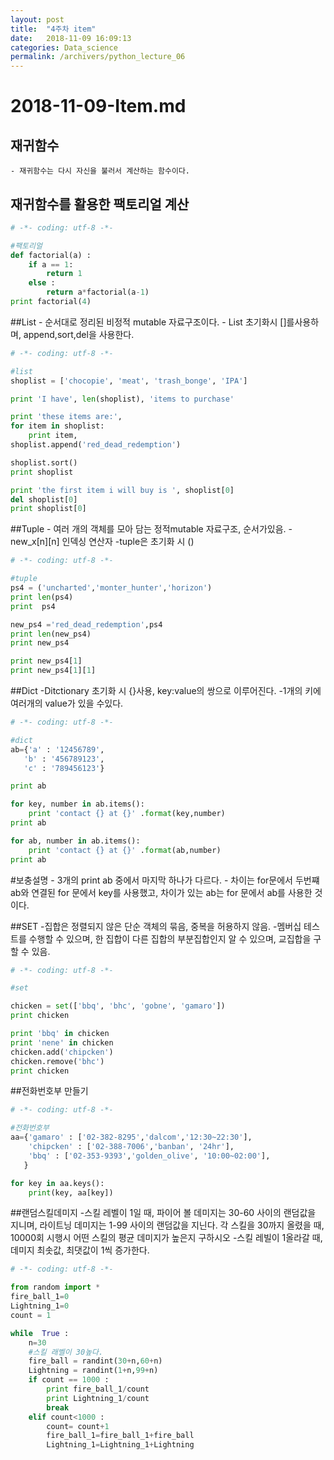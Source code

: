 ```yaml
---
layout: post
title:  "4주차 item"
date:   2018-11-09 16:09:13
categories: Data_science
permalink: /archivers/python_lecture_06
---
```


# 2018-11-09-Item.md

## 재귀함수

	- 재귀함수는 다시 자신을 불러서 계산하는 함수이다.

## 재귀함수를 활용한 팩토리얼 계산 

```python
# -*- coding: utf-8 -*-

#팩토리얼
def factorial(a) :
    if a == 1:
        return 1
    else :
        return a*factorial(a-1)
print factorial(4)

```

##List
	- 순서대로 정리된 비정적 mutable 자료구조이다.
	- List 초기화시 []를사용하며, append,sort,del을 사용한다.

```python
# -*- coding: utf-8 -*-

#list 
shoplist = ['chocopie', 'meat', 'trash_bonge', 'IPA']

print 'I have', len(shoplist), 'items to purchase'

print 'these items are:',
for item in shoplist:
    print item,
shoplist.append('red_dead_redemption')

shoplist.sort()
print shoplist

print 'the first item i will buy is ', shoplist[0]
del shoplist[0]
print shoplist[0]
```

##Tuple
	- 여러 개의 객체를 모아 담는 정적mutable 자료구조, 순서가있음.
	-new_x[n][n] 인덱싱 연산자 
	-tuple은 초기화 시 ()

```python
# -*- coding: utf-8 -*-

#tuple
ps4 = ('uncharted','monter_hunter','horizon')
print len(ps4)
print  ps4

new_ps4 ='red_dead_redemption',ps4
print len(new_ps4)
print new_ps4 

print new_ps4[1]
print new_ps4[1][1]

```

##Dict
	-Ditctionary 초기화 시 {}사용, key:value의 쌍으로 이루어진다. 
	-1개의 키에 여러개의 value가 있을 수있다.

```python
# -*- coding: utf-8 -*-

#dict
ab={'a' : '12456789',
   'b' : '456789123',
   'c' : '789456123'}

print ab

for key, number in ab.items():  
    print 'contact {} at {}' .format(key,number)   
print ab

for ab, number in ab.items():
    print 'contact {} at {}' .format(ab,number)  
print ab

```
#보충설명
	- 3개의 print ab 중에서 마지막 하나가 다르다. 
	- 차이는 for문에서 두번쨰 ab와 연결된 for 문에서 key를 사용했고, 차이가 있는 ab는 for 문에서 ab를 사용한 것 이다.

##SET
	-집합은 정렬되지 않은 단순 객체의 묶음, 중복을 허용하지 않음.
	-멤버십 테스트를 수행할 수 있으며, 한 집합이 다른 집합의 부분집합인지 알 수 있으며, 교집합을 구할 수 있음.

```python
# -*- coding: utf-8 -*-

#set

chicken = set(['bbq', 'bhc', 'gobne', 'gamaro'])
print chicken

print 'bbq' in chicken
print 'nene' in chicken
chicken.add('chipcken')
chicken.remove('bhc')
print chicken
```


##전화번호부 만들기

```python
# -*- coding: utf-8 -*-

#전화번호부 
aa={'gamaro' : ['02-382-8295','dalcom','12:30~22:30'],
    'chipcken' : ['02-388-7006','banban', '24hr'],
    'bbq' : ['02-353-9393','golden_olive', '10:00~02:00'],
   }

for key in aa.keys():
    print(key, aa[key])

```

##랜덤스킬데미지
	-스킬 레벨이 1일 때, 파이어 볼 데미지는 30-60 사이의 랜덤값을 지니며, 라이트닝 데미지는 1-99 사이의 랜덤값을 지닌다. 각 스킬을 30까지 올렸을 때, 10000회 시행시 어떤 스킬의 평균 데미지가 높은지 구하시오
    -스킬 레빌이 1올라갈 때, 데미지 최솟값, 최댓값이 1씩 증가한다.

```python
# -*- coding: utf-8 -*-

from random import *
fire_ball_1=0
Lightning_1=0
count = 1

while  True : 
    n=30 
    #스킬 래벨이 30높다.
    fire_ball = randint(30+n,60+n)
    Lightning = randint(1+n,99+n)
    if count == 1000 :
        print fire_ball_1/count
        print Lightning_1/count
        break
    elif count<1000 :
        count= count+1
        fire_ball_1=fire_ball_1+fire_ball
        Lightning_1=Lightning_1+Lightning

```